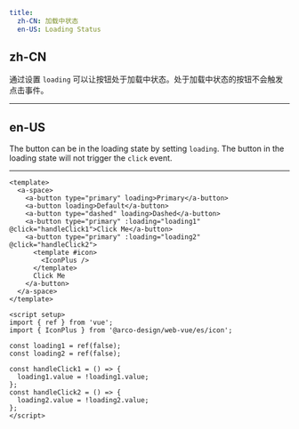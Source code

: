 ```yaml
title:
  zh-CN: 加载中状态
  en-US: Loading Status
```

## zh-CN

通过设置 `loading` 可以让按钮处于加载中状态。处于加载中状态的按钮不会触发点击事件。

---

## en-US

The button can be in the loading state by setting `loading`. The button in the loading state will not trigger the `click` event.

---

```vue
<template>
  <a-space>
    <a-button type="primary" loading>Primary</a-button>
    <a-button loading>Default</a-button>
    <a-button type="dashed" loading>Dashed</a-button>
    <a-button type="primary" :loading="loading1" @click="handleClick1">Click Me</a-button>
    <a-button type="primary" :loading="loading2" @click="handleClick2">
      <template #icon>
        <IconPlus />
      </template>
      Click Me
    </a-button>
  </a-space>
</template>

<script setup>
import { ref } from 'vue';
import { IconPlus } from '@arco-design/web-vue/es/icon';

const loading1 = ref(false);
const loading2 = ref(false);

const handleClick1 = () => {
  loading1.value = !loading1.value;
};
const handleClick2 = () => {
  loading2.value = !loading2.value;
};
</script>
```
